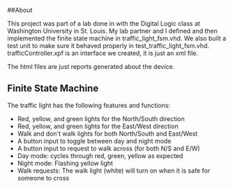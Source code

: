 ##About

This project was part of a lab done in with the Digital Logic class at Washington University in St. Louis.  My lab partner and I defined and then implemented the finite state machine in traffic_light_fsm.vhd.  We also built a test unit to make sure it behaved properly in test_traffic_light_fsm.vhd.  trafficController.xpf is an interface we created, it is just an xml file.

The html files are just reports generated about the device.

## Finite State Machine
The traffic light has the following features and functions:
* Red, yellow, and green lights for the North/South direction
* Red, yellow, and green lights for the East/West direction
* Walk and don't walk lights for both North/South and East/West
* A button input to toggle between day and night mode
* A button input to request to walk across (for both N/S and E/W)
* Day mode: cycles through red, green, yellow as expected
* Night mode: Flashing yellow light
* Walk requests: The walk light (white) will turn on when it is safe for someone to cross